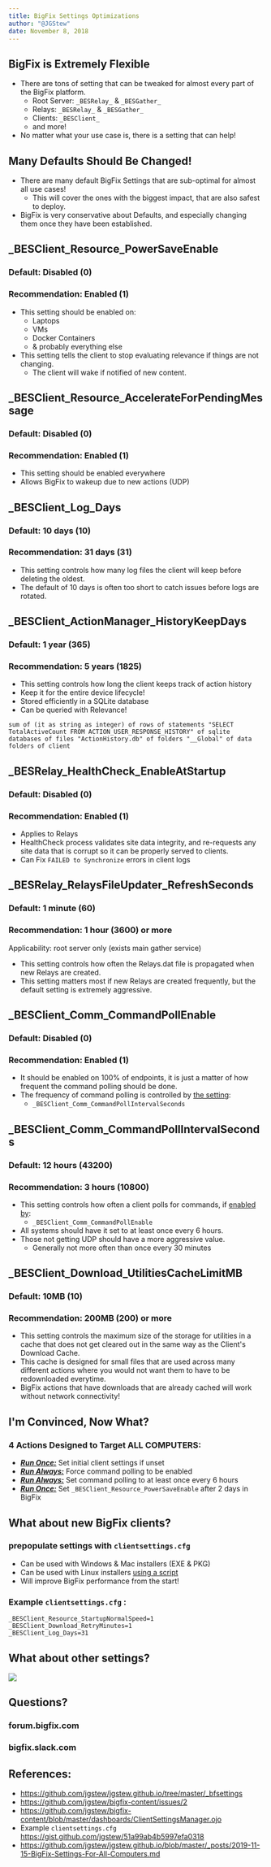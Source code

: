 ```yaml
---
title: BigFix Settings Optimizations
author: "@JGStew"
date: November 8, 2018
---
```


<!-- git pull;pandoc 2018-10-30-BigFix-Settings-Optimizations.md -o BigFix_tmp.pptx;open BigFix_tmp.pptx -->

## BigFix is Extremely Flexible

- There are tons of setting that can be tweaked for almost every part of the BigFix platform.
  - Root Server: `_BESRelay_` & `_BESGather_`
  - Relays: `_BESRelay_` & `_BESGather_`
  - Clients: `_BESClient_`
  - and more!
- No matter what your use case is, there is a setting that can help!


## Many Defaults Should Be Changed!

- There are many default BigFix Settings that are sub-optimal for almost all use cases!
  - This will cover the ones with the biggest impact, that are also safest to deploy.
- BigFix is very conservative about Defaults, and especially changing them once they have been established.


## _BESClient_Resource_PowerSaveEnable

### Default: Disabled (0)

### Recommendation: Enabled (1)

- This setting should be enabled on:
  - Laptops
  - VMs
  - Docker Containers
  - & probably everything else
- This setting tells the client to stop evaluating relevance if things are not changing.
  - The client will wake if notified of new content.


## _BESClient_Resource_AccelerateForPendingMessage

### Default: Disabled (0)

### Recommendation: Enabled (1)

- This setting should be enabled everywhere
- Allows BigFix to wakeup due to new actions (UDP)


## _BESClient_Log_Days

### Default: 10 days (10)

### Recommendation: 31 days (31)

- This setting controls how many log files the client will keep before deleting the oldest. 
- The default of 10 days is often too short to catch issues before logs are rotated.


## _BESClient_ActionManager_HistoryKeepDays

### Default: 1 year (365)

### Recommendation: 5 years (1825)

- This setting controls how long the client keeps track of action history
- Keep it for the entire device lifecycle!
- Stored efficiently in a SQLite database
- Can be queried with Relevance!

`sum of (it as string as integer) of rows of statements "SELECT TotalActiveCount FROM ACTION_USER_RESPONSE_HISTORY" of sqlite databases of files "ActionHistory.db" of folders "__Global" of data folders of client`


## _BESRelay_HealthCheck_EnableAtStartup

### Default: Disabled (0)

### Recommendation: Enabled (1)

- Applies to Relays
- HealthCheck process validates site data integrity, and re-requests any site data that is corrupt so it can be properly served to clients.
- Can Fix `FAILED to Synchronize` errors in client logs


## _BESRelay_RelaysFileUpdater_RefreshSeconds

### Default: 1 minute (60)

### Recommendation: 1 hour (3600) or more

Applicability: root server only (exists main gather service)

- This setting controls how often the Relays.dat file is propagated when new Relays are created.
- This setting matters most if new Relays are created frequently, but the default setting is extremely aggressive.


## _BESClient_Comm_CommandPollEnable

### Default: Disabled (0)

### Recommendation: Enabled (1)

- It should be enabled on 100% of endpoints, it is just a matter of how frequent the command polling should be done.
- The frequency of command polling is controlled by [the setting](https://github.com/jgstew/jgstew.github.io/blob/master/_bfsettings/_BESClient_Comm_CommandPollIntervalSeconds.md): 
  - `_BESClient_Comm_CommandPollIntervalSeconds`


## _BESClient_Comm_CommandPollIntervalSeconds

### Default: 12 hours (43200)

### Recommendation: 3 hours (10800)

- This setting controls how often a client polls for commands, if [enabled by](https://github.com/jgstew/jgstew.github.io/blob/master/_bfsettings/_BESClient_Comm_CommandPollEnable.md): 
  - `_BESClient_Comm_CommandPollEnable`
- All systems should have it set to at least once every 6 hours.
- Those not getting UDP should have a more aggressive value.
  - Generally not more often than once every 30 minutes


## _BESClient_Download_UtilitiesCacheLimitMB

### Default: 10MB (10)

### Recommendation: 200MB (200) or more

- This setting controls the maximum size of the storage for utilities in a cache that does not get cleared out in the same way as the Client's Download Cache.
- This cache is designed for small files that are used across many different actions where you would not want them to have to be redownloaded everytime.
- BigFix actions that have downloads that are already cached will work without network connectivity!


## I'm Convinced, Now What?

### 4 Actions Designed to Target ALL COMPUTERS:

- [***Run Once:***](https://github.com/jgstew/bigfix-content/blob/master/fixlet/clientsettings/Recommended%20Client%20Settings%20-%20Initial%20Provisioning%20Speed%20up%20-%20Long%20term%20settings.bes) Set initial client settings if unset
- [***Run Always:***](https://github.com/jgstew/bigfix-content/blob/master/fixlet/clientsettings/Set%20__BESClient_Comm_CommandPollEnable_%20to%20_1_%20-%20Universal.bes) Force command polling to be enabled
- [***Run Always:***](https://github.com/jgstew/bigfix-content/blob/master/fixlet/clientsettings/Force%20CommandPollInterval%20to%20be%20less%20than%206%20hours%20-%20Universal%20-%20Policy.bes) Set command polling to at least once every 6 hours
- [***Run Once:***](https://github.com/jgstew/bigfix-content/blob/master/fixlet/clientsettings/Set%20__BESClient_Resource_PowerSaveEnable_%20to%20_1_%20after%202%20days%20-%20Universal.bes) Set `_BESClient_Resource_PowerSaveEnable` after 2 days in BigFix


## What about new BigFix clients?

### prepopulate settings with `clientsettings.cfg`

- Can be used with Windows & Mac installers (EXE & PKG)
- Can be used with Linux installers [using a script](https://github.com/jgstew/tools/blob/fa64fb29cac7788166b883c1a41c45a6f6ed7d58/bash/install_bigfix.sh#L277)
- Will improve BigFix performance from the start!

### Example `clientsettings.cfg` :

```
_BESClient_Resource_StartupNormalSpeed=1
_BESClient_Download_RetryMinutes=1
_BESClient_Log_Days=31
```


## What about other settings?

![ ](../images/BigFix/Dashboards/DashboardClientSettingsManager.png)


## Questions?

### forum.bigfix.com
### bigfix.slack.com

## References:

- https://github.com/jgstew/jgstew.github.io/tree/master/_bfsettings
- https://github.com/jgstew/bigfix-content/issues/2
- https://github.com/jgstew/bigfix-content/blob/master/dashboards/ClientSettingsManager.ojo
- Example `clientsettings.cfg` https://gist.github.com/jgstew/51a99ab4b5997efa0318
- https://github.com/jgstew/jgstew.github.io/blob/master/_posts/2019-11-15-BigFix-Settings-For-All-Computers.md

